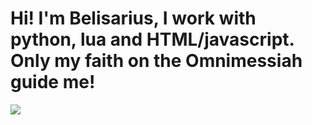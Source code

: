 # Hi! I'm Belisarius, I work with python, lua and HTML/javascript. Only my faith on the Omnimessiah guide me!

<img src="https://cdn.discordapp.com/attachments/747459654690406477/846366912845709322/ddcctha-fc955612-c4d0-4187-a72e-f1faf3c7155b.png">
